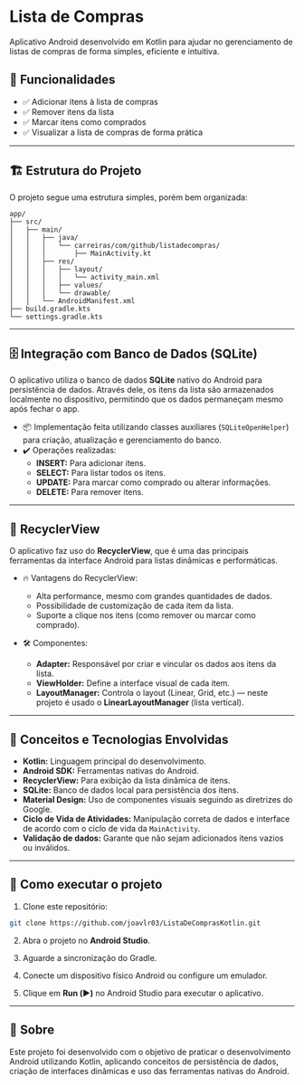 
# Lista de Compras

Aplicativo Android desenvolvido em Kotlin para ajudar no gerenciamento de listas de compras de forma simples, eficiente e intuitiva.

## 📱 Funcionalidades

- ✅ Adicionar itens à lista de compras
- ✅ Remover itens da lista
- ✅ Marcar itens como comprados
- ✅ Visualizar a lista de compras de forma prática

---

## 🏗️ Estrutura do Projeto

O projeto segue uma estrutura simples, porém bem organizada:

```
app/
├── src/
│   ├── main/
│   │   ├── java/
│   │   │   └── carreiras/com/github/listadecompras/
│   │   │       ├── MainActivity.kt
│   │   ├── res/
│   │   │   ├── layout/
│   │   │   │   └── activity_main.xml
│   │   │   ├── values/
│   │   │   └── drawable/
│   │   └── AndroidManifest.xml
├── build.gradle.kts
└── settings.gradle.kts
```

---

## 🗄️ Integração com Banco de Dados (SQLite)

O aplicativo utiliza o banco de dados **SQLite** nativo do Android para persistência de dados. Através dele, os itens da lista são armazenados localmente no dispositivo, permitindo que os dados permaneçam mesmo após fechar o app.

- 📦 Implementação feita utilizando classes auxiliares (`SQLiteOpenHelper`) para criação, atualização e gerenciamento do banco.
- ✔️ Operações realizadas:
  - **INSERT:** Para adicionar itens.
  - **SELECT:** Para listar todos os itens.
  - **UPDATE:** Para marcar como comprado ou alterar informações.
  - **DELETE:** Para remover itens.

---

## 🔄 RecyclerView

O aplicativo faz uso do **RecyclerView**, que é uma das principais ferramentas da interface Android para listas dinâmicas e performáticas.

- 🔥 Vantagens do RecyclerView:
  - Alta performance, mesmo com grandes quantidades de dados.
  - Possibilidade de customização de cada item da lista.
  - Suporte a clique nos itens (como remover ou marcar como comprado).

- 🛠️ Componentes:
  - **Adapter:** Responsável por criar e vincular os dados aos itens da lista.
  - **ViewHolder:** Define a interface visual de cada item.
  - **LayoutManager:** Controla o layout (Linear, Grid, etc.) — neste projeto é usado o **LinearLayoutManager** (lista vertical).

---

## 🧠 Conceitos e Tecnologias Envolvidas

- **Kotlin:** Linguagem principal do desenvolvimento.
- **Android SDK:** Ferramentas nativas do Android.
- **RecyclerView:** Para exibição da lista dinâmica de itens.
- **SQLite:** Banco de dados local para persistência dos itens.
- **Material Design:** Uso de componentes visuais seguindo as diretrizes do Google.
- **Ciclo de Vida de Atividades:** Manipulação correta de dados e interface de acordo com o ciclo de vida da `MainActivity`.
- **Validação de dados:** Garante que não sejam adicionados itens vazios ou inválidos.

---

## 🚀 Como executar o projeto

1. Clone este repositório:

```bash
git clone https://github.com/joavlr03/ListaDeComprasKotlin.git
```

2. Abra o projeto no **Android Studio**.

3. Aguarde a sincronização do Gradle.

4. Conecte um dispositivo físico Android ou configure um emulador.

5. Clique em **Run (▶️)** no Android Studio para executar o aplicativo.

----

## 📄 Sobre

Este projeto foi desenvolvido com o objetivo de praticar o desenvolvimento Android utilizando Kotlin, aplicando conceitos de persistência de dados, criação de interfaces dinâmicas e uso das ferramentas nativas do Android.
